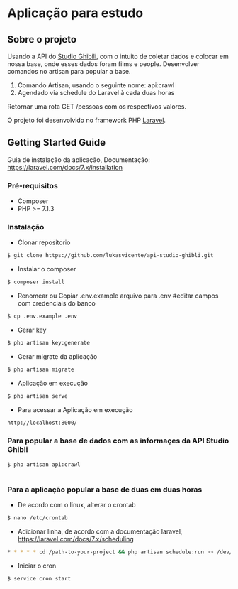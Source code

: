# Aplicação para estudo

## Sobre o projeto
Usando a API do [Studio Ghibili](https://ghibliapi.herokuapp.com/), com o intuito de coletar dados e colocar em nossa base, onde esses dados foram films e people. Desenvolver comandos no artisan para popular a base.

1. Comando Artisan, usando o seguinte nome: api:crawl
2. Agendado via schedule do Laravel à cada duas horas

Retornar uma rota GET /pessoas com os respectivos valores.

O projeto foi desenvolvido no framework PHP [Laravel](https://laravel.com/).

## Getting Started Guide
Guia de instalação da aplicação, Documentação: <https://laravel.com/docs/7.x/installation>

### Pré-requisitos
 
- Composer
- PHP >= 7.1.3

### Instalação
- Clonar repositorio 
```sh 
$ git clone https://github.com/lukasvicente/api-studio-ghibli.git
```
 - Instalar o composer
 ```sh 
$ composer install
```
- Renomear ou Copiar .env.example arquivo para .env #editar campos com credenciais do banco
```sh 
$ cp .env.example .env 
```
- Gerar key

```sh 
$ php artisan key:generate
```
- Gerar migrate da aplicação

```sh 
$ php artisan migrate
```

- Aplicação em execução

```sh 
$ php artisan serve
```


- Para acessar a Aplicação em execução

```sh 
http://localhost:8000/
```

### Para popular a base de dados com as informaçes da API Studio Ghibli

```sh 
$ php artisan api:crawl
 
```


### Para a aplicação popular a base de duas em duas horas

- De acordo com o linux, alterar o crontab

```sh 
$ nano /etc/crontab
 ```
 - Adicionar linha, de acordo com a documentação laravel, https://laravel.com/docs/7.x/scheduling
```sh 
* * * * * cd /path-to-your-project && php artisan schedule:run >> /dev/null 2>&1
 ```
  - Iniciar o cron
```sh 
$ service cron start
 ```
